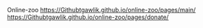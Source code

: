 Online-zoo
https://Githubtgawlik.github.io/online-zoo/pages/main/
https://Githubtgawlik.github.io/online-zoo/pages/donate/
